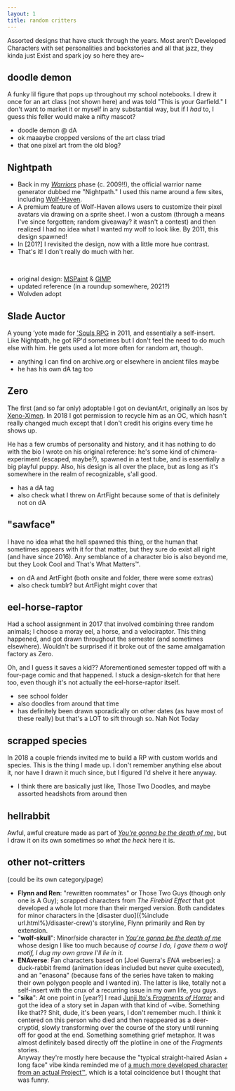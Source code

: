 ```yaml
---
layout: 1
title: random critters
---
```

Assorted designs that have stuck through the years. Most aren't Developed Characters with set personalities and backstories and all that jazz, they kinda just Exist and spark joy so here they are~

## doodle demon
A funky lil figure that pops up throughout my school notebooks. I drew it once for an art class (not shown here) and was told "This is your Garfield." I don't want to market it or myself in any substantial way, but if I *had* to, I guess this feller would make a nifty mascot?

- doodle demon @ dA
- ok maaaybe cropped versions of the art class triad
- that one pixel art from the old blog?

## Nightpath
- Back in my [<i>Warriors</i>](https://en.wikipedia.org/wiki/Warriors_(novel_series)) phase (c. 2009!!), the official warrior name generator dubbed me "Nightpath." I used this name around a few sites, including [Wolf-Haven](https://wolf-haven.com/).
- A premium feature of Wolf-Haven allows users to customize their pixel avatars via drawing on a sprite sheet. I won a custom (through a means I've since forgotten; random giveaway? it wasn't a contest) and then realized I had no idea what I wanted my wolf to look like. By 2011, this design spawned!
- In [201?] I revisited the design, now with a little more hue contrast.
- That's it! I don't really do much with her.

&nbsp;

- original design: [MSPaint](https://www.deviantart.com/a-flyleaf/art/Nightpath-Reference-245327636) & [GIMP](https://www.deviantart.com/a-flyleaf/art/Nightpath-Reference-v2-259953584)
- updated reference (in a roundup somewhere, 2021?)
- Wolvden adopt

## Slade Auctor
A young ’yote made for ['Souls RPG](https://soulsrpg.com/forum/) in 2011, and essentially a self-insert. Like Nightpath, he got RP'd sometimes but I don't feel the need to do much else with him. He gets used a lot more often for random art, though.

- anything I can find on archive.org or elsewhere in ancient files maybe
- he has his own dA tag too

## Zero
The first (and so far only) adoptable I got on deviantArt, originally an Isos by [Xeno-Ximen](https://www.deviantart.com/xeno-ximen). In 2018 I got permission to recycle him as an OC, which hasn't really changed much except that I don't credit his origins every time he shows up.

He has a few crumbs of personality and history, and it has nothing to do with the bio I wrote on his original reference: he's some kind of chimera-experiment (escaped, maybe?), spawned in a test tube, and is essentially a big playful puppy. Also, his design is all over the place, but as long as it's somewhere in the realm of recognizable, s'all good.

- has a dA tag
- also check what I threw on ArtFight because some of that is definitely not on dA

## "sawface"
I have no idea what the hell spawned this thing, or the human that sometimes appears with it for that matter, but they sure do exist all right (and have since 2016). Any semblance of a character bio is also beyond me, but they Look Cool and That's What Matters™.

- on dA and ArtFight (both onsite and folder, there were some extras)
- also check tumblr? but ArtFight might cover that

## eel-horse-raptor
Had a school assignment in 2017 that involved combining three random animals; I choose a moray eel, a horse, and a velociraptor. This thing happened, and got drawn throughout the semester (and sometimes elsewhere). Wouldn't be surprised if it broke out of the same amalgamation factory as Zero.

Oh, and I guess it saves a kid?? Aforementioned semester topped off with a four-page comic and that happened. I stuck a design-sketch for that here too, even though it's not actually the eel-horse-raptor itself.

- see school folder
- also doodles from around that time
- has definitely been drawn sporadically on other dates (as have most of these really) but that's a LOT to sift through so. Nah Not Today

## scrapped species
In 2018 a couple friends invited me to build a RP with custom worlds and species. This is the thing I made up. I don't remember anything else about it, nor have I drawn it much since, but I figured I'd shelve it here anyway.

- I think there are basically just like, Those Two Doodles, and maybe assorted headshots from around then

## hellrabbit
Awful, awful creature made as part of [<i>You're gonna be the death of me</i>](https://a-flyleaf.github.io/ygbtdm/), but I draw it on its own sometimes so *what the heck* here it is.

## other not-critters
(could be its own category/page)
- <b>Flynn and Ren</b>: "rewritten roommates" or Those Two Guys (though only one is A Guy); scrapped characters from <i>The Firebird Effect</i> that got developed a whole lot more than their merged version. Both candidates for minor characters in the [disaster duo]({%include url.html%}/disaster-crew)'s storyline, Flynn primarily and Ren by extension.
- "<b>wolf-skull</b>": Minor/side character in [<i>You're gonna be the death of me</i>](https://a-flyleaf.github.io/ygbtdm/) whose design I like too much because *of course I do, I gave them a wolf motif, I dug my own grave I'll lie in it.*
- <b>ENAverse</b>: Fan characters based on [Joel Guerra's <i>ENA</i> webseries]: a duck-rabbit fremd (animation ideas included but never quite executed), and an "enasona" (because fans of the series have taken to making their own polygon people and I wanted in). The latter is like, totally not a self-insert with the crux of a recurring issue in my own life, you guys.
- "<b>sika</b>": At one point in [year?] I read [Junji Ito's <i>Fragments of Horror</i>](https://en.wikipedia.org/wiki/Fragments_of_Horror) and got the idea of a story set in Japan with that kind of ~vibe. Something like that?? Shit, dude, it's been years, I don't remember much. I think it centered on this person who died and then reappeared as a deer-cryptid, slowly transforming over the course of the story until running off for good at the end. Something something grief metaphor. It was almost definitely based directly off the plotline in one of the <i>Fragments</i> stories.  
	Anyway they're mostly here because the "typical straight-haired Asian + long face" vibe kinda reminded me of [a much more developed character from an actual Project™](https://a-flyleaf.github.io/ygbtdm/cast/kay-lin), which is a total coincidence but I thought that was funny.